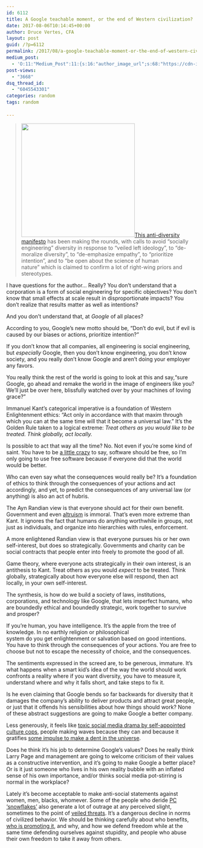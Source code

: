 ```yaml
---
id: 6112
title: A Google teachable moment, or the end of Western civilization?
date: 2017-08-06T10:14:45+00:00
author: Druce Vertes, CFA
layout: post
guid: /?p=6112
permalink: /2017/08/a-google-teachable-moment-or-the-end-of-western-civilization/
medium_post:
  - 'O:11:"Medium_Post":11:{s:16:"author_image_url";s:68:"https://cdn-images-1.medium.com/fit/c/200/200/0*tLekueVp7unnAXxY.jpg";s:10:"author_url";s:25:"https://medium.com/@druce";s:11:"byline_name";N;s:12:"byline_email";N;s:10:"cross_link";s:2:"no";s:2:"id";s:12:"1fa423c12342";s:21:"follower_notification";s:3:"yes";s:7:"license";s:19:"all-rights-reserved";s:14:"publication_id";s:2:"-1";s:6:"status";s:6:"public";s:3:"url";s:99:"https://medium.com/@druce/a-google-teachable-moment-or-the-end-of-western-civilization-1fa423c12342";}'
post-views:
  - "3668"
dsq_thread_id:
  - "6045543301"
categories: random
tags: random

---
```

> [<img src="/assets/wp-content/uploads/2017/08/1tos45-300x300.jpg" alt="" width="300" height="300" class="alignright size-medium wp-image-6130" srcset="/assets/wp-content/uploads/2017/08/1tos45-300x300.jpg 300w, /assets/wp-content/uploads/2017/08/1tos45-150x150.jpg 150w, /assets/wp-content/uploads/2017/08/1tos45-200x200.jpg 200w, /assets/wp-content/uploads/2017/08/1tos45-40x40.jpg 40w, /assets/wp-content/uploads/2017/08/1tos45.jpg 500w" sizes="(max-width: 300px) 100vw, 300px" />](/assets/wp-content/uploads/2017/08/1tos45.jpg)[This anti-diversity manifesto](http://gizmodo.com/exclusive-heres-the-full-10-page-anti-diversity-screed-1797564320) has been making the rounds, with calls to avoid “socially engineering” diversity in response to “veiled left ideology”, to “de-moralize diversity”, to “de-emphasize empathy”, to “prioritize intention”, and to “be open about the science of human nature” which is claimed to confirm a lot of right-wing priors and stereotypes.

<!--more-->

I have questions for the author… Really? You don’t understand that a corporation is a form of social engineering for specific objectives? You don’t know that small effects at scale result in disproportionate impacts? You don’t realize that results matter as well as intentions?

And you don’t understand that, at _Google_ of all places?

According to you, Google’s new motto should be, “Don’t do evil, but if evil is caused by our biases or actions, prioritize intention?”

If you don’t know that all companies, all engineering is social engineering, but _especially_ Google, then you don’t know engineering, you don’t know society, and you really don’t know Google and aren’t doing your employer any favors.

You really think the rest of the world is going to look at this and say,“sure Google, go ahead and remake the world in the image of engineers like you? We’ll just be over here, blissfully watched over by your machines of loving grace?”

Immanuel Kant’s categorical imperative is a foundation of Western Enlightenment ethics: “Act only in accordance with that maxim through which you can at the same time will that it become a universal law.” It’s the Golden Rule taken to a logical extreme: _Treat others as you would like to be treated. Think globally, act locally._

Is possible to act that way all the time? No. Not even if you’re some kind of saint. You have to be [a little crazy](https://en.wikipedia.org/wiki/Richard_Stallman) to say, software should be free, so I’m only going to use free software because if everyone did that the world would be better.

Who can even say what the consequences would really be? It’s a foundation of ethics to think through the consequences of your actions and act accordingly, and yet, to predict the consequences of any universal law (or anything) is also an act of hubris.

The Ayn Randian view is that everyone should act for their own benefit. Government and even [altruism](https://www.brainyquote.com/quotes/quotes/a/aynrand164121.html) is immoral. That’s even more extreme than Kant. It ignores the fact that humans do anything worthwhile in groups, not just as individuals, and organize into hierarchies with rules, enforcement.

A more enlightened Randian view is that everyone pursues his or her own self-interest, but does so strategically. Governments and charity can be social contracts that people enter into freely to promote the good of all.

Game theory, where everyone acts strategically in their own interest, is an antithesis to Kant. Treat others as you would _expect_ to be treated. Think globally, strategically about how everyone else will respond, then act locally, in your own self-interest.

The synthesis, is how do we build a society of laws, institutions, corporations, and technology like Google, that lets imperfect humans, who are boundedly ethical and boundedly strategic, work together to survive and prosper?

If you’re human, you have intelligence. It’s the apple from the tree of knowledge. In no earthly religion or philosophical system do you get enlightenment or salvation based on good intentions. You have to think through the consequences of your actions. You are free to choose but not to escape the necessity of choice, and the consequences.

The sentiments expressed in the screed are, to be generous, immature. It’s what happens when a smart kid’s idea of the way the world should work confronts a reality where if you want diversity, you have to measure it, understand where and why it falls short, and take steps to fix it. 

Is he even claiming that Google bends so far backwards for diversity that it damages the company’s ability to deliver products and attract great people, or just that it offends his sensibilities about how things should work? None of these abstract suggestions are going to make Google a better company.

Less generously, it feels like [toxic social media drama by self-appointed culture cops](https://www.theatlantic.com/politics/archive/2017/08/the-lena-dunham-approach-to-twitter-call-outs/535932/), people making waves because they can and because it gratifies [some impulse to make a dent in the universe](https://www.youtube.com/watch?v=ST86JM1RPl0). 

Does he think it’s his job to determine Google’s values? Does he really think Larry Page and management are going to welcome criticism of their values as a constructive intervention, and it’s going to make Google a better place? Or is it just someone who lives in his own reality bubble with an inflated sense of his own importance, and/or thinks social media pot-stirring is normal in the workplace?

Lately it’s become acceptable to make anti-social statements against women, men, blacks, whomever. Some of the people who deride [PC ‘snowflakes’](https://twitter.com/frankthorp/status/786726338820448256) also generate a lot of outrage at any perceived slight, sometimes to the point of [veiled threats](http://www.kansascity.com/news/nation-world/article165849182.html). It’s a dangerous decline in norms of civilized behavior. We should be thinking carefully about who benefits, [who is promoting it](http://www.salon.com/2017/08/04/right-wing-media-and-russian-bots-unite-to-target-trumps-national-security-adviser/), and why, and how we defend freedom while at the same time defending ourselves against stupidity, and people who abuse their own freedom to take it away from others.
